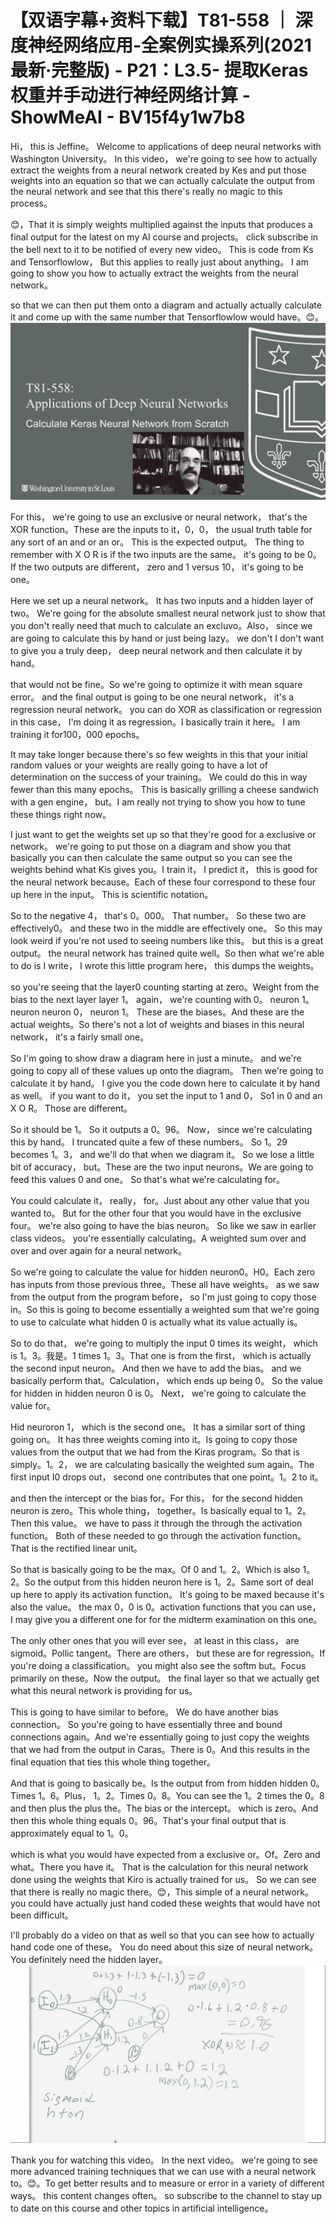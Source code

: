 # 【双语字幕+资料下载】T81-558 ｜ 深度神经网络应用-全案例实操系列(2021最新·完整版) - P21：L3.5- 提取Keras权重并手动进行神经网络计算 - ShowMeAI - BV15f4y1w7b8

Hi， this is Jeffine。 Welcome to applications of deep neural networks with Washington University。 In this video， we're going to see how to actually extract the weights from a neural network created by Kes and put those weights into an equation so that we can actually calculate the output from the neural network and see that this there's really no magic to this process。

😊，That it is simply weights multiplied against the inputs that produces a final output for the latest on my AI course and projects。 click subscribe in the bell next to it to be notified of every new video。 This is code from Ks and Tensorflowlow， But this applies to really just about anything。 I am going to show you how to actually extract the weights from the neural network。

 so that we can then put them onto a diagram and actually actually calculate it and come up with the same number that Tensorflowlow would have。😊。![](img/99c863804a8e2678a48ffb4d5482d3aa_1.png)

For this， we're going to use an exclusive or neural network， that's the XOR function。These are the inputs to it，0，0， the usual truth table for any sort of an and or an or。 This is the expected output。 The thing to remember with X O R is if the two inputs are the same。 it's going to be 0。If the two outputs are different， zero and 1 versus 10， it's going to be one。

Here we set up a neural network。 It has two inputs and a hidden layer of two。 We're going for the absolute smallest neural network just to show that you don't really need that much to calculate an excluvo。Also， since we are going to calculate this by hand or just being lazy。 we don't I don't want to give you a truly deep， deep neural network and then calculate it by hand。

 that would not be fine。So we're going to optimize it with mean square error。 and the final output is going to be one neural network， it's a regression neural network。 you can do XOR as classification or regression in this case， I'm doing it as regression。I basically train it here。 I am training it for100，000 epochs。

 It may take longer because there's so few weights in this that your initial random values or your weights are really going to have a lot of determination on the success of your training。 We could do this in way fewer than this many epochs。 This is basically grilling a cheese sandwich with a gen engine， but。I am really not trying to show you how to tune these things right now。

 I just want to get the weights set up so that they're good for a exclusive or network。 we're going to put those on a diagram and show you that basically you can then calculate the same output so you can see the weights behind what Kis gives you。I train it， I predict it， this is good for the neural network because。Each of these four correspond to these four up here in the input。 This is scientific notation。

 So to the negative 4， that's 0。000。 That number。 So these two are effectively0。 and these two in the middle are effectively one。 So this may look weird if you're not used to seeing numbers like this。 but this is a great output。 the neural network has trained quite well。So then what we're able to do is I write， I wrote this little program here， this dumps the weights。

 so you're seeing that the layer0 counting starting at zero。Weight from the bias to the next layer layer 1。 again， we're counting with 0。 neuron 1。 neuron neuron 0， neuron 1。 These are the biases。And these are the actual weights。So there's not a lot of weights and biases in this neural network， it's a fairly small one。

So I'm going to show draw a diagram here in just a minute。 and we're going to copy all of these values up onto the diagram。 Then we're going to calculate it by hand。 I give you the code down here to calculate it by hand as well。 if you want to do it， you set the input to 1 and 0， So1 in 0 and an X O R。 Those are different。

 So it should be 1。 So it outputs a 0。96。 Now， since we're calculating this by hand。 I truncated quite a few of these numbers。 So 1。29 becomes 1。3， and we'll do that when we diagram it。 So we lose a little bit of accuracy， but。These are the two input neurons。We are going to feed this values 0 and  one。 So that's what we're calculating for。

 You could calculate it， really， for。Just about any other value that you wanted to。 But for the other four that you would have in the exclusive  four。 we're also going to have the bias neuron。 So like we saw in earlier class videos。 you're essentially calculating。A weighted sum over and over and over again for a neural network。

 So we're going to calculate the value for hidden neuron0。H0。Each zero has inputs from those previous three。These all have weights。 as we saw from the output from the program before， so I'm just going to copy those in。So this is going to become essentially a weighted sum that we're going to use to calculate what hidden 0 is actually what its value actually is。

 So to do that， we're going to multiply the input 0 times its weight， which is 1。3。我是。1 times 1。3。That one is from the first， which is actually the second input neuron。 And then we have to add the bias。 and we basically perform that。Calculation， which ends up being 0。 So the value for hidden in hidden neuron 0 is 0。 Next， we're going to calculate the value for。

Hid neuroron 1， which is the second one。 It has a similar sort of thing going on。 It has three weights coming into it。Is going to copy those values from the output that we had from the Kiras program。So that is simply。1。2， we are calculating basically the weighted sum again。The first input I0 drops out， second one contributes that one point。1。2 to it。

 and then the intercept or the bias for。For this， for the second hidden neuron is zero。This whole thing， together。Is basically equal to 1。2。 Then this value。 we have to pass it through the through the activation function。 Both of these needed to go through the activation function。 That is the rectified linear unit。

 So that is basically going to be the max。Of 0 and 1。2。Which is also 1。2。So the output from this hidden neuron here is 1。2。Same sort of deal up here to apply its activation function。 It's going to be maxed because it's also the value。 the max 0，0 is 0。activation functions that you can use， I may give you a different one for for the midterm examination on this one。

The only other ones that you will ever see， at least in this class， are sigmoid。Pollic tangent。There are others， but these are for regression。If you're doing a classification。 you might also see the softm but。Focus primarily on these。Now the output。 the final layer so that we actually get what this neural network is providing for us。

This is going to have similar to before。 We do have another bias connection。 So you're going to have essentially three and bound connections again。And we're essentially going to just copy the weights that we had from the output in Caras。There is 0。And this results in the final equation that ties this whole thing together。

And that is going to basically be。Is the output from from hidden hidden 0。Times 1。6。Plus， 1。2。Times 0。8。You can see the 1。2 times the 0。8 and then plus the plus the。The bias or the intercept。 which is zero。And then this whole thing equals 0。96。That's your final output that is approximately equal to 1。0。

 which is what you would have expected from a exclusive or。Of。Zero and what。There you have it。 That is the calculation for this neural network done using the weights that Kiro is actually trained for us。 So we can see that there is really no magic there。😊，This simple of a neural network。 you could have actually just hand coded these weights that would have not been difficult。

 I'll probably do a video on that as well so that you can see how to actually hand code one of these。 You do need about this size of neural network。 You definitely need the hidden layer。![](img/99c863804a8e2678a48ffb4d5482d3aa_3.png)

Thank you for watching this video。 In the next video。 we're going to see more advanced training techniques that we can use with a neural network to。😊。To get better results and to measure or error in a variety of different ways。 this content changes often。 so subscribe to the channel to stay up to date on this course and other topics in artificial intelligence。

